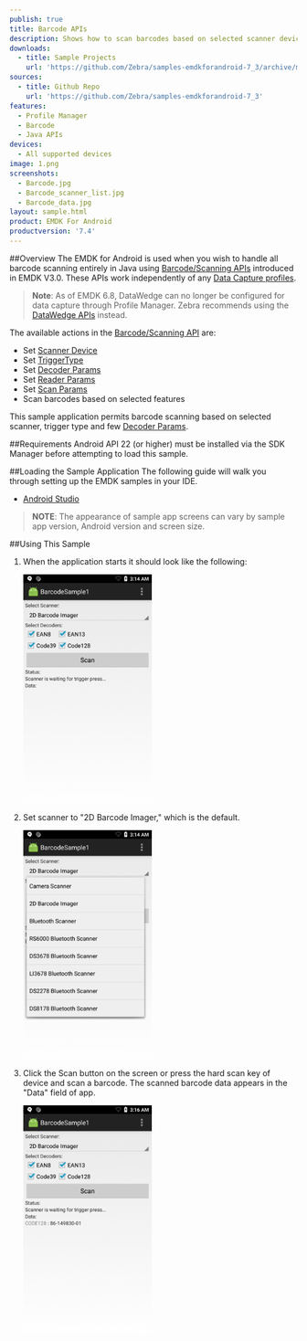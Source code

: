 ```yaml
---
publish: true
title: Barcode APIs
description: Shows how to scan barcodes based on selected scanner device, trigger type and a few decoder parameters.
downloads:
  - title: Sample Projects
    url: 'https://github.com/Zebra/samples-emdkforandroid-7_3/archive/master.zip'
sources:
  - title: Github Repo
    url: 'https://github.com/Zebra/samples-emdkforandroid-7_3'
features:
  - Profile Manager
  - Barcode
  - Java APIs
devices:
  - All supported devices
image: 1.png
screenshots:
  - Barcode.jpg
  - Barcode_scanner_list.jpg
  - Barcode_data.jpg
layout: sample.html
product: EMDK For Android
productversion: '7.4'
---
```


##Overview
The EMDK for Android is used when you wish to handle all barcode scanning entirely in Java using [Barcode/Scanning APIs](/emdk-for-android/7-4/api) introduced in EMDK V3.0. These APIs work independently of any [Data Capture profiles](/emdk-for-android/7-4/mx/data-capture/barcode).  

>**Note**: As of EMDK 6.8, DataWedge can no longer be configured for data capture through Profile Manager. Zebra recommends using the [DataWedge APIs](/datawedge/latest/guide/api/) instead.

The available actions in the [Barcode/Scanning API](/emdk-for-android/7-4/api) are:
  
* Set [Scanner Device](/emdk-for-android/7-4/api/barcode/BarcodeManager-DeviceIdentifier/)  
* Set [TriggerType](/emdk-for-android/7-4/api/barcode/Scanner)
* Set [Decoder Params](/emdk-for-android/7-4/api/barcode/ScannerConfig-DecoderParams)
* Set [Reader Params](/emdk-for-android/7-4/api/barcode/ScannerConfig-ReaderParams)
* Set [Scan Params](/emdk-for-android/7-4/api/barcode/ScannerConfig-ScanParams)
* Scan barcodes based on selected features   

This sample application permits barcode scanning based on selected scanner, trigger type and few [Decoder Params](/emdk-for-android/7-4/api/barcode/ScannerConfig-DecoderParams).



##Requirements
Android API 22 (or higher) must be installed via the SDK Manager before attempting to load this sample.

##Loading the Sample Application
The following guide will walk you through setting up the EMDK samples in your IDE.

* [Android Studio](/emdk-for-android/7-4/guide/emdksamples_androidstudio)

>**NOTE**: The appearance of sample app screens can vary by sample app version, Android version and screen size.

##Using This Sample
1. When the application starts it should look like the following:
  
    <img alt="image" style="height:400px" src="Barcode.jpg"/>
  
2. Set scanner to "2D Barcode Imager," which is the default. 


    <img alt="image" style="height:400px" src="Barcode_scanner_list.jpg"/>

3. Click the Scan button on the screen or press the hard scan key of device and scan a barcode. The scanned barcode data appears in the "Data" field of app.


    <img alt="image" style="height:400px" src="Barcode_data.jpg"/>

<!-- above steps per engineering TUT-32177. The steps below removed as no longer relevant (to be validated).

  > Note: Trigger Type "HARD" lets you scan the barcode using device's hard scan key whereas "SOFT" allows you to scan without using devic's hard scan key.

4. Keep all checkboxes checked for decoder params and this is how it should look after setting all fields.
    
  ![img](barcode_4.png)    

5. Click "Start" button and the status will be updated.

  ![img](../../images/samples/barcode_5.png) 
 
6. Since we selected Trigger Type as "HARD", press the hard scan key of Symbol device and scan a particular barcode. It will get the scanned barcode data in "Data" field of UI.
   
  ![img](barcode_6.png)  
  

 -->





















